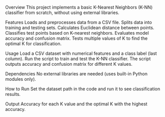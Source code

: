 Overview
This project implements a basic K-Nearest Neighbors (K-NN) classifier from scratch, without using external libraries.

Features
Loads and preprocesses data from a CSV file.
Splits data into training and testing sets.
Calculates Euclidean distance between points.
Classifies test points based on K-nearest neighbors.
Evaluates model accuracy and confusion matrix.
Tests multiple values of K to find the optimal K for classification.

Usage
Load a CSV dataset with numerical features and a class label (last column).
Run the script to train and test the K-NN classifier.
The script outputs accuracy and confusion matrix for different K values.

Dependencies
No external libraries are needed (uses built-in Python modules only).

How to Run
Set the dataset path in the code and run it to see classification results.

Output
Accuracy for each K value and the optimal K with the highest accuracy.
